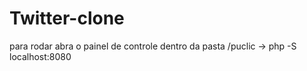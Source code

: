 # Twitter-clone
para rodar abra o painel de controle dentro da pasta /puclic ->
php -S localhost:8080
